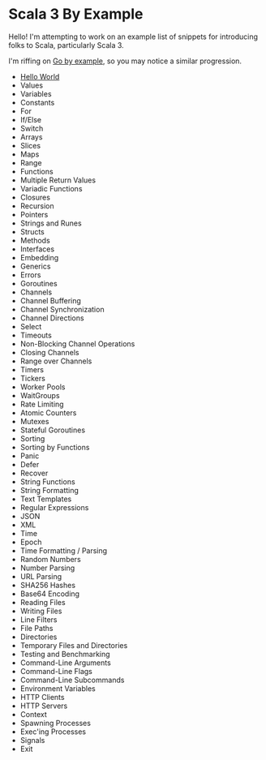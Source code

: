 # Scala 3 By Example

Hello! I'm attempting to work on an example list of snippets for introducing
folks to Scala, particularly Scala 3.

I'm riffing on [Go by example](https://gobyexample.com/), so you may notice a
similar progression.

- [Hello World](hello-world.html)
- Values
- Variables
- Constants
- For
- If/Else
- Switch
- Arrays
- Slices
- Maps
- Range
- Functions
- Multiple Return Values
- Variadic Functions
- Closures
- Recursion
- Pointers
- Strings and Runes
- Structs
- Methods
- Interfaces
- Embedding
- Generics
- Errors
- Goroutines
- Channels
- Channel Buffering
- Channel Synchronization
- Channel Directions
- Select
- Timeouts
- Non-Blocking Channel Operations
- Closing Channels
- Range over Channels
- Timers
- Tickers
- Worker Pools
- WaitGroups
- Rate Limiting
- Atomic Counters
- Mutexes
- Stateful Goroutines
- Sorting
- Sorting by Functions
- Panic
- Defer
- Recover
- String Functions
- String Formatting
- Text Templates
- Regular Expressions
- JSON
- XML
- Time
- Epoch
- Time Formatting / Parsing
- Random Numbers
- Number Parsing
- URL Parsing
- SHA256 Hashes
- Base64 Encoding
- Reading Files
- Writing Files
- Line Filters
- File Paths
- Directories
- Temporary Files and Directories
- Testing and Benchmarking
- Command-Line Arguments
- Command-Line Flags
- Command-Line Subcommands
- Environment Variables
- HTTP Clients
- HTTP Servers
- Context
- Spawning Processes
- Exec'ing Processes
- Signals
- Exit
